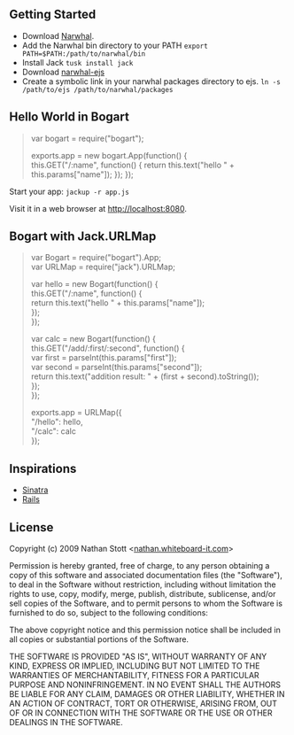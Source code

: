 ## Getting Started

* Download [Narwhal](http://github.com/tlrobinson/narwhal/tree/master).
* Add the Narwhal bin directory to your PATH `export PATH=$PATH:/path/to/narwhal/bin`
* Install Jack `tusk install jack`
* Download [narwhal-ejs](http://github.com/nrstott/narwhal-ejs/tree/master)
* Create a symbolic link in your narwhal packages directory to ejs.  `ln -s /path/to/ejs /path/to/narwhal/packages`

## Hello World in Bogart

>var bogart = require("bogart");
>
>exports.app = new bogart.App(function() {  
>  this.GET("/:name", function() {
>    return this.text("hello " + this.params["name"]);
>  });
>});  
>

Start your app: `jackup -r app.js`

Visit it in a web browser at [http://localhost:8080](http://localhost:8080).

## Bogart with Jack.URLMap

>var Bogart = require("bogart").App;  
>var URLMap = require("jack").URLMap;  
>
>var hello = new Bogart(function() {  
>  this.GET("/:name", function() {  
>    return this.text("hello " + this.params["name"]);  
>  });  
>});  
>
>var calc = new Bogart(function() {  
>  this.GET("/add/:first/:second", function() {  
>    var first = parseInt(this.params["first"]);  
>    var second = parseInt(this.params["second"]);  
>    return this.text("addition result: " + (first + second).toString());  
>  });  
>});  
>
>exports.app = URLMap({  
>  "/hello": hello,  
>  "/calc": calc  
>});  

## Inspirations

* [Sinatra](http://www.sinatrarb.com/)
* [Rails](http://rubyonrails.org/)

## License

Copyright (c) 2009 Nathan Stott <[nathan.whiteboard-it.com](http://nathan.whiteboard-it.com/)\>

Permission is hereby granted, free of charge, to any person obtaining a copy
of this software and associated documentation files (the "Software"), to
deal in the Software without restriction, including without limitation the
rights to use, copy, modify, merge, publish, distribute, sublicense, and/or
sell copies of the Software, and to permit persons to whom the Software is
furnished to do so, subject to the following conditions:

The above copyright notice and this permission notice shall be included in
all copies or substantial portions of the Software.

THE SOFTWARE IS PROVIDED "AS IS", WITHOUT WARRANTY OF ANY KIND, EXPRESS OR
IMPLIED, INCLUDING BUT NOT LIMITED TO THE WARRANTIES OF MERCHANTABILITY,
FITNESS FOR A PARTICULAR PURPOSE AND NONINFRINGEMENT. IN NO EVENT SHALL
THE AUTHORS BE LIABLE FOR ANY CLAIM, DAMAGES OR OTHER LIABILITY, WHETHER
IN AN ACTION OF CONTRACT, TORT OR OTHERWISE, ARISING FROM, OUT OF OR IN
CONNECTION WITH THE SOFTWARE OR THE USE OR OTHER DEALINGS IN THE SOFTWARE.

